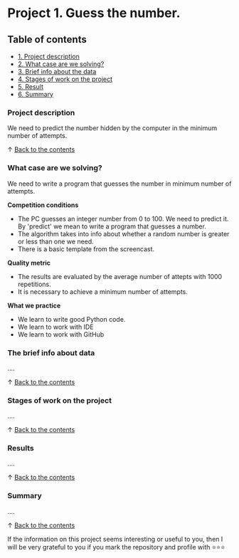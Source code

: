 # Project 1. Guess the number.

## Table of contents
* [1. Project description](https://github.com/AlekseyCom/sf_data_science/tree/main/project_1/README.md#Project-description)
* [2. What case are we solving?](https://github.com/AlekseyCom/sf_data_science/tree/main/project_1/README.md#What-case-are-we-solving)
* [3. Brief info about the data](https://github.com/AlekseyCom/sf_data_science/tree/main/project_1/README.md#Brief-info-about-the-data)
* [4. Stages of work on the project](https://github.com/AlekseyCom/sf_data_science/tree/main/project_1/README.md#Stages-of-work-on-the-project)
* [5. Result](https://github.com/AlekseyCom/sf_data_science/tree/main/project_1/README.md#Result)
* [6. Summary](https://github.com/AlekseyCom/sf_data_science/tree/main/project_1/README.md#Summary)

### Project description
We need to predict the number hidden by the computer in the minimum number of attempts.

↑ [Back to the contents](https://github.com/AlekseyCom/sf_data_science/tree/main/project_1/README.md#Table-of-contents)


### What case are we solving?
We need to write a program that guesses the number in minimum number of attempts.

**Competition conditions**
- The PC guesses an integer number from 0 to 100. We need to predict it. By 'predict' we mean to write a program that guesses a number.
- The algorithm takes into info about whether a random number is greater or less than one we need.
- There is a basic template from the screencast.

**Quality metric**
- The results are evaluated by the average number of attepts with 1000 repetitions.
-  It is necessary to achieve a minimum number of attempts.

**What we practice**
- We learn to write good Python code.
- We learn to work with IDE
- We learn to work with GitHub

### The brief info about data
....

↑ [Back to the contents](https://github.com/AlekseyCom/sf_data_science/tree/main/project_1/README.md#Table-of-contents)


### Stages of work on the project
....

↑ [Back to the contents](https://github.com/AlekseyCom/sf_data_science/tree/main/project_1/README.md#Table-of-contents)


### Results
....

↑ [Back to the contents](https://github.com/AlekseyCom/sf_data_science/tree/main/project_1/README.md#Table-of-contents)


### Summary
....

↑ [Back to the contents](https://github.com/AlekseyCom/sf_data_science/tree/main/project_1/README.md#Table-of-contents)



If the information on this project seems interesting or useful to you, then I will be very grateful to you if you mark the repository and profile with  ⭐️⭐️⭐️